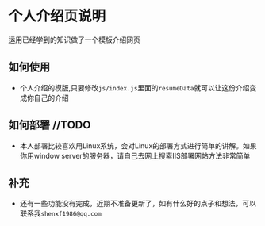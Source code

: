 <!--
 * @Description: 个人介绍说明文件
 * @Author: shenxf
 * @Date: 2019-03-06 09:17:38
 -->
# 个人介绍页说明
运用已经学到的知识做了一个模板介绍网页

## 如何使用
- 个人介绍的模版,只要修改`js/index.js`里面的`resumeData`就可以让这份介绍变成你自己的介绍

## 如何部署 //TODO
- 本人部署比较喜欢用Linux系统，会对Linux的部署方式进行简单的讲解。如果你用window server的服务器，请自己去网上搜索IIS部署网站方法非常简单

## 补充
- 还有一些功能没有完成，近期不准备更新了，如有什么好的点子和想法，可以联系我`shenxf1986@qq.com`